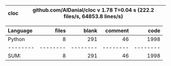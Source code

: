 cloc|github.com/AlDanial/cloc v 1.78  T=0.04 s (222.2 files/s, 64853.8 lines/s)
--- | ---

Language|files|blank|comment|code
:-------|-------:|-------:|-------:|-------:
Python|8|291|46|1998
--------|--------|--------|--------|--------
SUM:|8|291|46|1998
